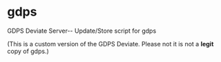 # gdps
GDPS Deviate Server-- Update/Store script for gdps

(This is a custom version of the GDPS Deviate. Please not it is not a **legit** copy of gdps.)

